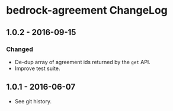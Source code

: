 # bedrock-agreement ChangeLog

## 1.0.2 - 2016-09-15

### Changed
- De-dup array of agreement ids returned by the `get` API.
- Improve test suite.

## 1.0.1 - 2016-06-07

- See git history.
